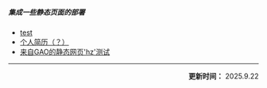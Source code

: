 ##### 集成一些静态页面的部署

- [test](https://huizhilll.github.io/hzcubing/)
- [个人简历（？）](https://huizhilll.github.io/)
- [来自GAO的静态网页'hz'测试](https://huizhilll.github.io/hz/)
---
<div align="right">
<strong>更新时间：</strong> 2025.9.22
</div>
